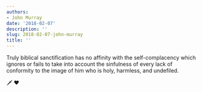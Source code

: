 ```yaml
---
authors:
- John Murray
date: '2018-02-07'
description: ''
slug: 2018-02-07-john-murray
title: ''
---
```

Truly biblical sanctification has no affinity with the self-complacency which ignores or fails to take into account the sinfulness of every lack of conformity to the image of him who is holy, harmless, and undefiled.

🗡 ♥️



